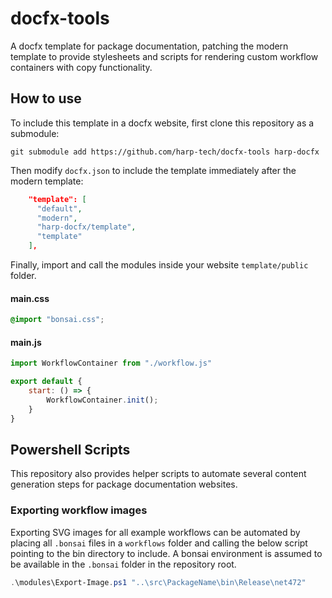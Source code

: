 # docfx-tools

A docfx template for package documentation, patching the modern template to provide stylesheets and scripts for rendering custom workflow containers with copy functionality.

## How to use

To include this template in a docfx website, first clone this repository as a submodule:

```
git submodule add https://github.com/harp-tech/docfx-tools harp-docfx
```

Then modify `docfx.json` to include the template immediately after the modern template:

```json
    "template": [
      "default",
      "modern",
      "harp-docfx/template",
      "template"
    ],
```

Finally, import and call the modules inside your website `template/public` folder.

#### main.css
```css
@import "bonsai.css";
```

#### main.js
```js
import WorkflowContainer from "./workflow.js"

export default {
    start: () => {
        WorkflowContainer.init();
    }
}
```

## Powershell Scripts

This repository also provides helper scripts to automate several content generation steps for package documentation websites.

### Exporting workflow images

Exporting SVG images for all example workflows can be automated by placing all `.bonsai` files in a `workflows` folder and calling the below script pointing to the bin directory to include. A bonsai environment is assumed to be available in the `.bonsai` folder in the repository root.

```ps1
.\modules\Export-Image.ps1 "..\src\PackageName\bin\Release\net472"
```